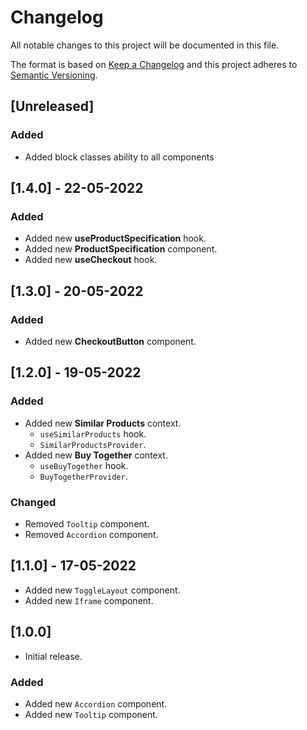 # Changelog

All notable changes to this project will be documented in this file.

The format is based on [Keep a Changelog](http://keepachangelog.com/en/1.0.0/)
and this project adheres to [Semantic Versioning](http://semver.org/spec/v2.0.0.html).

## [Unreleased]

### Added

- Added block classes ability to all components

## [1.4.0] - 22-05-2022

### Added

- Added new **useProductSpecification** hook.
- Added new **ProductSpecification** component.
- Added new **useCheckout** hook.

## [1.3.0] - 20-05-2022

### Added

- Added new **CheckoutButton** component.

## [1.2.0] - 19-05-2022

### Added

- Added new **Similar Products** context.
  - `useSimilarProducts` hook.
  - `SimilarProductsProvider`.
- Added new **Buy Together** context.
  - `useBuyTogether` hook.
  - `BuyTogetherProvider`.

### Changed

- Removed `Tooltip` component.
- Removed `Accordion` component.

## [1.1.0] - 17-05-2022

- Added new `ToggleLayout` component.
- Added new `Iframe` component.

## [1.0.0]

- Initial release.

### Added

- Added new `Accordion` component.
- Added new `Tooltip` component.